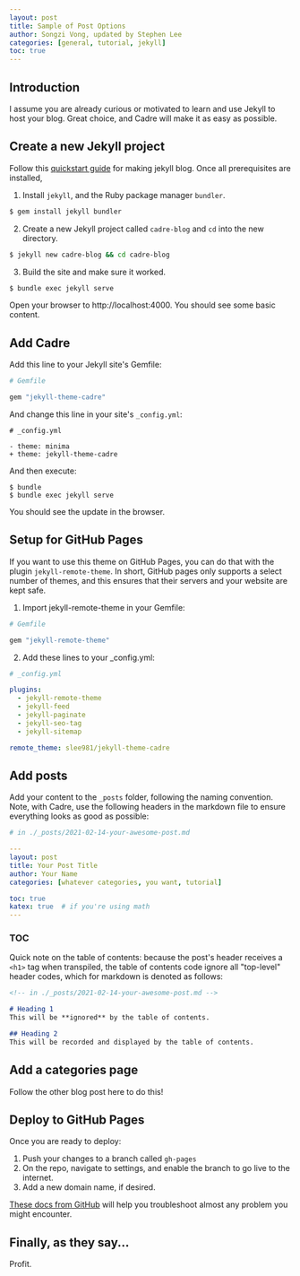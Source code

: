 ```yaml
---
layout: post
title: Sample of Post Options
author: Songzi Vong, updated by Stephen Lee
categories: [general, tutorial, jekyll]
toc: true
---
```


## Introduction 

I assume you are already curious or motivated to learn and use Jekyll to host your blog. Great choice, and Cadre will make it as easy as possible. 

## Create a new Jekyll project

Follow this [quickstart guide](https://jekyllrb.com/docs/) for making jekyll blog. Once all prerequisites are installed, 

1. Install `jekyll`, and the Ruby package manager `bundler`.
```bash 
$ gem install jekyll bundler
```

2. Create a new Jekyll project called `cadre-blog` and `cd` into the new directory.
```bash 
$ jekyll new cadre-blog && cd cadre-blog
```

 3. Build the site and make sure it worked.
```bash
$ bundle exec jekyll serve
```

Open your browser to http://localhost:4000. You should see some basic content. 

## Add Cadre

Add this line to your Jekyll site's Gemfile:

```ruby
# Gemfile

gem "jekyll-theme-cadre"
```

And change this line in your site's `_config.yml`:

```git
# _config.yml

- theme: minima
+ theme: jekyll-theme-cadre
```

And then execute:

```shell
$ bundle
$ bundle exec jekyll serve
```

You should see the update in the browser. 


## Setup for GitHub Pages

If you want to use this theme on GitHub Pages, you can do that with the plugin `jekyll-remote-theme`. In short, GitHub pages only supports a select number of themes, and this ensures that their servers and your website are kept safe. 

1. Import jekyll-remote-theme in your Gemfile:

```ruby
# Gemfile 

gem "jekyll-remote-theme"
```

2. Add these lines to your _config.yml:

```yml
# _config.yml

plugins:
  - jekyll-remote-theme
  - jekyll-feed
  - jekyll-paginate
  - jekyll-seo-tag
  - jekyll-sitemap

remote_theme: slee981/jekyll-theme-cadre
```

## Add posts 
Add your content to the `_posts` folder, following the naming convention. Note, with Cadre, use the following headers in the markdown file to ensure everything looks as good as possible: 

```yml
# in ./_posts/2021-02-14-your-awesome-post.md 

---
layout: post
title: Your Post Title
author: Your Name
categories: [whatever categories, you want, tutorial]

toc: true
katex: true  # if you're using math
---
```

### TOC
Quick note on the table of contents: because the post's header receives a `<h1>` tag when transpiled, the table of contents code ignore all "top-level" header codes, which for markdown is denoted as follows: 

```markdown 
<!-- in ./_posts/2021-02-14-your-awesome-post.md -->

# Heading 1
This will be **ignored** by the table of contents.

## Heading 2 
This will be recorded and displayed by the table of contents. 
```

## Add a categories page 

Follow the other blog post here to do this! 

## Deploy to GitHub Pages

Once you are ready to deploy: 

1. Push your changes to a branch called `gh-pages`
2. On the repo, navigate to settings, and enable the branch to go live to the internet. 
3. Add a new domain name, if desired. 

[These docs from GitHub](https://docs.github.com/en/github-ae@latest/github/working-with-github-pages/about-github-pages-and-jekyll) will help you troubleshoot almost any problem you might encounter. 

## Finally, as they say...
Profit.






